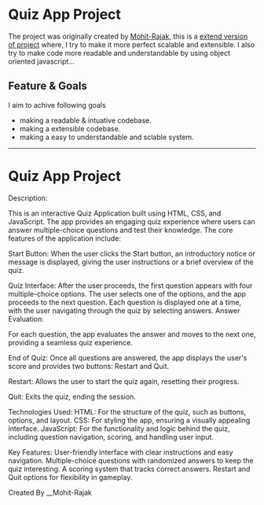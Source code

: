 # Quiz App Project

The project was originally created by [Mohit-Rajak](https://github.com/Mohit-Rajak/QuizAap), this is a [extend version of project](https://github.com/JeelDobariya38/QuizApp) where, I try to make it more perfect scalable and extensible. I also try to make code more readable and understandable by using object oriented javascript...

## Feature & Goals

I aim to achive following goals

- making a readable & intuative codebase.
- making a extensible codebase.
- making a easy to understandable and sclable system.

---

# Quiz App Project

Description:

This is an interactive Quiz Application built using HTML, CSS, and JavaScript. The app provides an engaging quiz experience where users can answer multiple-choice questions and test their knowledge. The core features of the application include:

Start Button:
When the user clicks the Start button, an introductory notice or message is displayed, giving the user instructions or a brief overview of the quiz.

Quiz Interface:
After the user proceeds, the first question appears with four multiple-choice options. The user selects one of the options, and the app proceeds to the next question.
Each question is displayed one at a time, with the user navigating through the quiz by selecting answers.
Answer Evaluation:

For each question, the app evaluates the answer and moves to the next one, providing a seamless quiz experience.

End of Quiz:
Once all questions are answered, the app displays the user's score and provides two buttons: Restart and Quit.

Restart: Allows the user to start the quiz again, resetting their progress.

Quit: Exits the quiz, ending the session.

Technologies Used:
HTML: For the structure of the quiz, such as buttons, options, and layout.
CSS: For styling the app, ensuring a visually appealing interface.
JavaScript: For the functionality and logic behind the quiz, including question navigation, scoring, and handling user input.

Key Features:
User-friendly interface with clear instructions and easy navigation.
Multiple-choice questions with randomized answers to keep the quiz interesting.
A scoring system that tracks correct answers.
Restart and Quit options for flexibility in gameplay.


Created By __Mohit-Rajak 